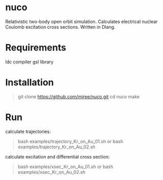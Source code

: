 # nuco
Relativistic two-body open orbit simulation. Calculates electrical nuclear Coulomb excitation cross sections. Written in Dlang.

# Requirements
ldc compiler
gsl library

# Installation
> git clone https://github.com/miree/nuco.git
> cd nuco
> make

# Run
calculate trajectories:
> bash examples/trajectory_Kr_on_Au_01.sh
or
> bash examples/trajectory_Kr_on_Au_02.sh

calculate excitation and differential cross section:
> bash examples/xsec_Kr_on_Au_01.sh
or
> bash examples/xsec_Kr_on_Au_02.sh


